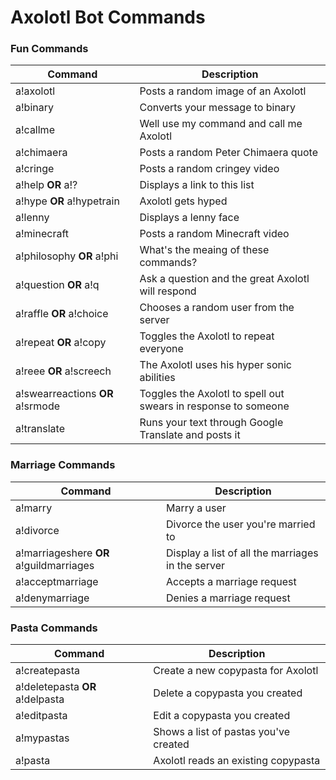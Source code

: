 # Axolotl Bot Commands

### Fun Commands

| Command  | Description |
| ------------- | ------------- |
| a!axolotl  | Posts a random image of an Axolotl |
| a!binary  | Converts your message to binary |
| a!callme  | Well use my command and call me Axolotl |
| a!chimaera  | Posts a random Peter Chimaera quote |
| a!cringe  | Posts a random cringey video |
| a!help **OR** a!?  | Displays a link to this list |
| a!hype **OR** a!hypetrain | Axolotl gets hyped |
| a!lenny | Displays a lenny face |
| a!minecraft | Posts a random Minecraft video |
| a!philosophy **OR** a!phi | What's the meaing of these commands? |
| a!question **OR** a!q | Ask a question and the great Axolotl will respond |
| a!raffle **OR** a!choice | Chooses a random user from the server |
| a!repeat **OR** a!copy | Toggles the Axolotl to repeat everyone |
| a!reee **OR** a!screech | The Axolotl uses his hyper sonic abilities |
| a!swearreactions **OR** a!srmode | Toggles the Axolotl to spell out swears in response to someone  |
| a!translate | Runs your text through Google Translate and posts it |

### Marriage Commands

| Command  | Description |
| ------------- | ------------- |
| a!marry | Marry a user |
| a!divorce | Divorce the user you're married to |
| a!marriageshere **OR** a!guildmarriages | Display a list of all the marriages in the server |
| a!acceptmarriage | Accepts a marriage request |
| a!denymarriage | Denies a marriage request |


### Pasta Commands

| Command  | Description |
| ------------- | ------------- |
| a!createpasta | Create a new copypasta for Axolotl |
| a!deletepasta **OR** a!delpasta | Delete a copypasta you created |
| a!editpasta | Edit a copypasta you created |
| a!mypastas | Shows a list of pastas you've created |
| a!pasta | Axolotl reads an existing copypasta |
